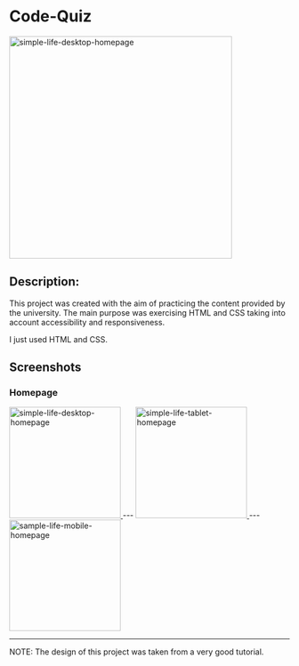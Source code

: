 # Code-Quiz

<a href="https://ibb.co/Xx5pjBb"><img src="https://i.ibb.co/b5vLQhP/simple-life-desktop-homepage.png" alt="simple-life-desktop-homepage" border="0" width="400"/></a>

<h2>Description: </h2>
<p>This project was created with the aim of practicing the content provided by the university. The main purpose was exercising HTML and CSS taking into account accessibility and responsiveness.</p>
<p>I just used HTML and CSS.</p>

## Screenshots

<h3>Homepage</h3>
<a href="https://ibb.co/Xx5pjBb">
  <img src="https://i.ibb.co/b5vLQhP/simple-life-desktop-homepage.png" alt="simple-life-desktop-homepage" width="200px"/>
</a>
---

<a href="https://ibb.co/XxZ982y">
  <img src="https://i.ibb.co/8gDJcKz/simple-life-tablet-homepage.png" alt="simple-life-tablet-homepage" width="200px"/>
</a>
---

<a href="https://imgbb.com/">
  <img src="https://i.ibb.co/2kCw66r/sample-life-mobile-homepage.png" alt="sample-life-mobile-homepage" width="200px"/>
</a>










---





NOTE: The design of this project was taken from a very good tutorial. 

